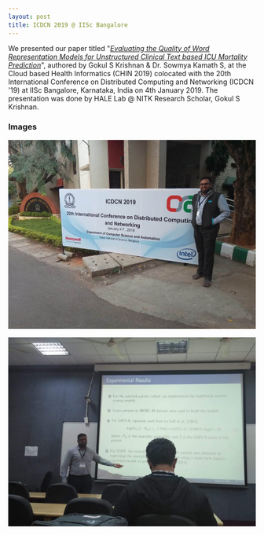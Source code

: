 ```yaml
---
layout: post
title: ICDCN 2019 @ IISc Bangalore
---
```

<link rel="stylesheet" type="text/css" href="../bootstrap.min.css">
<script type="text/javascript" src="../bootstrap.min.js"></script>
<script type="text/javascript" src="../my_scripts.js"></script>

<style type="text/css">
  .img-thumbnail {
    height: 385px;
  }
</style>

<div class="container">
  <p>We presented our paper titled "<a href="#" target="_blank"><i>Evaluating the Quality of Word Representation Models for Unstructured Clinical Text based ICU Mortality Prediction</i></a>", authored by Gokul S Krishnan &amp; Dr. Sowmya Kamath S, at the Cloud based Health Informatics (CHIN 2019) colocated with the 20th International Conference on Distributed Computing and Networking (ICDCN '19) at IISc Bangalore, Karnataka, India on 4th January 2019. The presentation was done by HALE Lab @ NITK Research Scholar, Gokul S Krishnan.</p>
  <h3>Images</h3>
  <div class="row"> <!-- Row -->
    <div class="col-md-6">
      <div class="thumbnail">
        <a href="../images/icdcn2019/1.jpg" target="_blank">
          <img src="../images/icdcn2019/1.jpg" class="img-thumbnail" alt="ICDCN 2019" height="100px" >
          <div class="caption">
            <p></p>
          </div>
        </a>
      </div>
    </div> <!-- End Row -->
    <div class="col-md-6">
      <div class="thumbnail">
        <a href="../images/icdcn2019/2.jpg" target="_blank">
          <img src="../images/icdcn2019/2.jpg" class="img-thumbnail" alt="ICDCN 2019" height="100px" >
          <div class="caption">
            <p></p>
          </div>
        </a>
      </div>
    </div>
  </div>
</div>